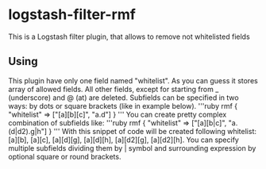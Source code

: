 # logstash-filter-rmf
This is a Logstash filter plugin, that allows to remove not whitelisted fields

## Using
This plugin have only one field named "whitelist". As you can guess it stores array of allowed fields. All other fields, except for starting from _ (underscore) and @ (at) are deleted. Subfields can be specified in two ways: by dots or square brackets (like in example below).
'''ruby
rmf {
  "whitelist" => ["[a][b][c]", "a.d"]
}
'''
You can create pretty complex combination of subfields like:
'''ruby
rmf {
  "whitelist" => ["[a][b|c]", "a.(d|d2).g|h"]
}
'''
With this snippet of code will be created following whitelist: [a][b], [a][c], [a][d][g], [a][d][h], [a][d2][g], [a][d2][h].
You can specify multiple subfields dividing them by | symbol and surrounding expression by optional square or round brackets. 

